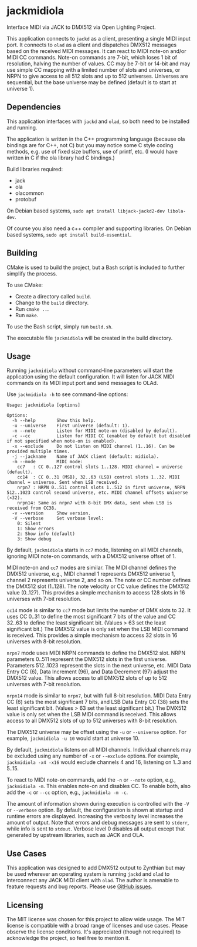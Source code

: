 # jackmidiola
Interface MIDI via JACK to DMX512 via Open Lighting Project.

This application connects to `jackd` as a client, presenting a single MIDI input port. It connects to `olad` as a client and dispatches DMX512 messages based on the received MIDI messages. It can react to MIDI note-on and/or MIDI CC commands. Note-on commands are 7-bit, which loses 1 bit of resolution, halving the number of values. CC may be 7-bit or 14-bit and may use simple CC mapping with a limited number of slots and universes, or NRPN to give access to all 512 slots and up to 512 universes. Universes are sequential, but the base universe may be defined (default is to start at universe 1).

## Dependencies

This application interfaces with `jackd` and `olad`, so both need to be installed and running.

The application is written in the C++ programming language (because ola bindings are for C++, not C) but you may notice some C style coding methods, e.g. use of fixed size buffers, use of printf, etc. (I would have written in C if the ola library had C bindings.)

Build libraries required:

- jack
- ola
- olacommon
- protobuf

On Debian based systems, `sudo apt install libjack-jackd2-dev libola-dev`.

Of course you also need a c++ compiler and supporting libraries. On Debian based systems, `sudo apt install build-essential`.

## Building

CMake is used to build the project, but a Bash script is included to further simplify the process.

To use CMake:

- Create a directory called `build`.
- Change to the `build` directory.
- Run `cmake ..`.
- Run `make`.

To use the Bash script, simply run `build.sh`.

The executable file `jackmidiola` will be created in the build directory.

## Usage

Running `jackmidiola` without command-line parameters will start the application using the default configuration. It will listen for JACK MIDI commands on its MIDI input port and send messages to OLAd.

Use `jackmidiola -h` to see command-line options:

```
Usage: jackmidiola [options]

Options:
  -h --help        Show this help.
  -u --universe    First universe (default: 1).
  -n --note        Listen for MIDI note-on (disabled by default).
  -c --cc          Listen for MIDI CC (enabled by default but disabled if not specified when note-on is enabled).
  -x --exclude     Do not listen on MIDI channel (1..16). Can be provided multiple times.
  -j --jackname    Name of JACK client (default: midiola).
  -m --mode        MIDI mode:
    cc7   : CC 0..127 control slots 1..128. MIDI channel = universe (default).
    cc14  : CC 0..31 (MSB), 32..63 (LSB) control slots 1..32. MIDI channel = universe. Sent when LSB received.
    nrpn7 : NRPN 0..511 control slots 1..512 in first universe, NRPN 512..1023 control second universe, etc. MIDI channel offsets universe (×32).
    nrpn14: Same as nrpn7 with 8-bit DMX data, sent when LSB is received from CC38.
  -v --version     Show version.
  -V --verbose     Set verbose level:
    0: Silent
    1: Show errors
    2: Show info (default)
    3: Show debug
```

By default, `jackmidiola` starts in `cc7` mode, listening on all MIDI channels, ignoring MIDI note-on commands, with a DMX512 universe offset of 1.

MIDI note-on and `cc7` modes are similar. The MIDI channel defines the DMX512 universe, e.g., MIDI channel 1 represents DMX512 universe 1, channel 2 represents universe 2, and so on. The note or CC number defines the DMX512 slot (1..128). The note velocity or CC value defines the DMX512 value (0..127). This provides a simple mechanism to access 128 slots in 16 universes with 7-bit resolution.

`cc14` mode is similar to `cc7` mode but limits the number of DMX slots to 32. It uses CC 0..31 to define the most significant 7 bits of the value and CC 32..63 to define the least significant bit. (Values > 63 set the least significant bit.) The DMX512 value is only set when the LSB MIDI command is received. This provides a simple mechanism to access 32 slots in 16 universes with 8-bit resolution.

`nrpn7` mode uses MIDI NRPN commands to define the DMX512 slot. NRPN parameters 0..511 represent the DMX512 slots in the first universe. Parameters 512..1023 represent the slots in the next universe, etc. MIDI Data Entry CC (6), Data Increment (96), and Data Decrement (97) adjust the DMX512 value. This allows access to all DMX512 slots of up to 512 universes with 7-bit resolution.

`nrpn14` mode is similar to `nrpn7`, but with full 8-bit resolution. MIDI Data Entry CC (6) sets the most significant 7 bits, and LSB Data Entry CC (38) sets the least significant bit. (Values > 63 set the least significant bit.) The DMX512 value is only set when the LSB MIDI command is received. This allows access to all DMX512 slots of up to 512 universes with 8-bit resolution.

The DMX512 universe may be offset using the `-u` or `--universe` option. For example, `jackmidiola -u 10` would start at universe 10.

By default, `jackmidiola` listens on all MIDI channels. Individual channels may be excluded using any number of `-x` or `--exclude` options. For example, `jackmidiola -x4 -x16` would exclude channels 4 and 16, listening on 1..3 and 5..15.

To react to MIDI note-on commands, add the `-n` or `--note` option, e.g., `jackmidiola -m`. This enables note-on and disables CC. To enable both, also add the `-c` or `--cc` option, e.g., `jackmidiola -m -c`.

The amount of information shown during execution is controlled with the `-V` or `--verbose` option. By default, the configuration is shown at startup and runtime errors are displayed. Increasing the verbosity level increases the amount of output. Note that errors and debug messages are sent to `stderr`, while info is sent to `stdout`. Verbose level 0 disables all output except that generated by upstream libraries, such as JACK and OLA.

## Use Cases

This application was designed to add DMX512 output to Zynthian but may be used wherever an operating system is running `jackd` and `olad` to interconnect any JACK MIDI client with `olad`. The author is amenable to feature requests and bug reports. Please use [GitHub issues](https://github.com/riban-bw/jackmidiola/issues).

## Licensing

The MIT license was chosen for this project to allow wide usage. The MIT license is compatible with a broad range of licenses and use cases. Please observe the license conditions. It's appreciated (though not required) to acknowledge the project, so feel free to mention it.
